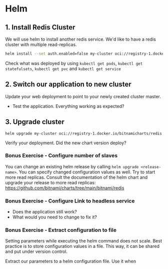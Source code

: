 # Helm

## 1. Install Redis Cluster

We will use helm to install another redis service. We'd like to have a redis cluster with multiple read-replicas.

```sh
helm install --set auth.enabled=false my-cluster oci://registry-1.docker.io/bitnamicharts/redis --version 17.16.0

```

Check what was deployed by using `kubectl get pods`, `kubectl get statefulsets`, `kubectl get pvc` and `kubectl get service`

## 2. Switch our application to new cluster

Update your web deployment to point to your newly created cluster master.

- Test the application. Everything working as expected?

## 3. Upgrade cluster

```
helm upgrade my-cluster oci://registry-1.docker.io/bitnamicharts/redis
```

Verify your deployment. Did the new chart version deploy?

### Bonus Exercise - Configure number of slaves

You can change an existing helm release by calling `helm upgrade <release-name>`. You can specify changed configuration values as well. Try to start more read replicas. Consult the documentation of the helm chart and upgrade your release to more read replicas: https://github.com/bitnami/charts/tree/main/bitnami/redis

### Bonus Exercise - Configure Link to headless service

- Does the application still work?
- What would you need to change to fix it?

### Bonus Exercise - Extract configuration to file

Setting parameters while executing the helm command does not scale. Best practice is to store configuration values in a file. This way, it can be shared and put under version control.

Extract our parameters to a helm configuration file. Use it when
